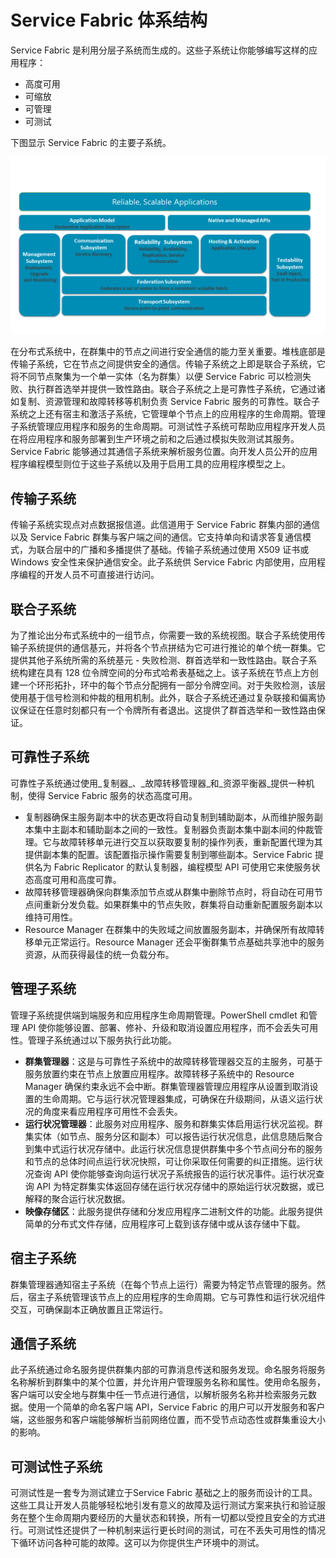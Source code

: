 <properties
   pageTitle="Service Fabric 体系结构 | Azure"
   description="Service Fabric 是一个分布式系统平台，可用于生成面向云的可缩放、易管理的可靠应用程序。本文介绍 Service Fabric 的体系结构。"
   services="service-fabric"
   documentationCenter=".net"
   authors="rishirsinha"
   manager="timlt"
   editor="rishirsinha"/>

<tags
   ms.service="service-fabric"
   ms.devlang="dotnet"
   ms.topic="article"
   ms.tgt_pltfrm="NA"
   ms.workload="NA"
   ms.date="06/09/2016"
   wacn.date="01/03/2017"
   ms.author="rsinha"/>

# Service Fabric 体系结构

Service Fabric 是利用分层子系统而生成的。这些子系统让你能够编写这样的应用程序：

* 高度可用
* 可缩放
* 可管理
* 可测试

下图显示 Service Fabric 的主要子系统。

![Service Fabric 体系结构示意图](./media/service-fabric-architecture/service-fabric-architecture.png)

在分布式系统中，在群集中的节点之间进行安全通信的能力至关重要。堆栈底部是传输子系统，它在节点之间提供安全的通信。传输子系统之上即是联合子系统，它将不同节点聚集为一个单一实体（名为群集）以便 Service Fabric 可以检测失败、执行群首选举并提供一致性路由。联合子系统之上是可靠性子系统，它通过诸如复制、资源管理和故障转移等机制负责 Service Fabric 服务的可靠性。联合子系统之上还有宿主和激活子系统，它管理单个节点上的应用程序的生命周期。管理子系统管理应用程序和服务的生命周期。可测试性子系统可帮助应用程序开发人员在将应用程序和服务部署到生产环境之前和之后通过模拟失败测试其服务。Service Fabric 能够通过其通信子系统来解析服务位置。向开发人员公开的应用程序编程模型则位于这些子系统以及用于启用工具的应用程序模型之上。

## 传输子系统
传输子系统实现点对点数据报信道。此信道用于 Service Fabric 群集内部的通信以及 Service Fabric 群集与客户端之间的通信。它支持单向和请求答复通信模式，为联合层中的广播和多播提供了基础。传输子系统通过使用 X509 证书或 Windows 安全性来保护通信安全。此子系统供 Service Fabric 内部使用，应用程序编程的开发人员不可直接进行访问。

## 联合子系统
为了推论出分布式系统中的一组节点，你需要一致的系统视图。联合子系统使用传输子系统提供的通信基元，并将各个节点拼结为它可进行推论的单个统一群集。它提供其他子系统所需的系统基元 - 失败检测、群首选举和一致性路由。联合子系统构建在具有 128 位令牌空间的分布式哈希表基础之上。该子系统在节点上方创建一个环形拓扑，环中的每个节点分配拥有一部分令牌空间。对于失败检测，该层使用基于信号检测和仲裁的租用机制。此外，联合子系统还通过复杂联接和偏离协议保证在任意时刻都只有一个令牌所有者退出。这提供了群首选举和一致性路由保证。

## 可靠性子系统
可靠性子系统通过使用_复制器_、_故障转移管理器_和_资源平衡器_提供一种机制，使得 Service Fabric 服务的状态高度可用。

* 复制器确保主服务副本中的状态更改将自动复制到辅助副本，从而维护服务副本集中主副本和辅助副本之间的一致性。复制器负责副本集中副本间的仲裁管理。它与故障转移单元进行交互以获取要复制的操作列表，重新配置代理为其提供副本集的配置。该配置指示操作需要复制到哪些副本。Service Fabric 提供名为 Fabric Replicator 的默认复制器，编程模型 API 可使用它来使服务状态高度可用和高度可靠。
* 故障转移管理器确保向群集添加节点或从群集中删除节点时，将自动在可用节点间重新分发负载。如果群集中的节点失败，群集将自动重新配置服务副本以维持可用性。
* Resource Manager 在群集中的失败域之间放置服务副本，并确保所有故障转移单元正常运行。Resource Manager 还会平衡群集节点基础共享池中的服务资源，从而获得最佳的统一负载分布。

## 管理子系统
管理子系统提供端到端服务和应用程序生命周期管理。PowerShell cmdlet 和管理 API 使你能够设置、部署、修补、升级和取消设置应用程序，而不会丢失可用性。管理子系统通过以下服务执行此功能。

* **群集管理器**：这是与可靠性子系统中的故障转移管理器交互的主服务，可基于服务放置约束在节点上放置应用程序。故障转移子系统中的 Resource Manager 确保约束永远不会中断。群集管理器管理应用程序从设置到取消设置的生命周期。它与运行状况管理器集成，可确保在升级期间，从语义运行状况的角度来看应用程序可用性不会丢失。
* **运行状况管理器**：此服务对应用程序、服务和群集实体启用运行状况监视。群集实体（如节点、服务分区和副本）可以报告运行状况信息，此信息随后聚合到集中式运行状况存储中。此运行状况信息提供群集中多个节点间分布的服务和节点的总体时间点运行状况快照，可让你采取任何需要的纠正措施。运行状况查询 API 使你能够查询向运行状况子系统报告的运行状况事件。运行状况查询 API 为特定群集实体返回存储在运行状况存储中的原始运行状况数据，或已解释的聚合运行状况数据。
* **映像存储区**：此服务提供存储和分发应用程序二进制文件的功能。此服务提供简单的分布式文件存储，应用程序可上载到该存储中或从该存储中下载。


## 宿主子系统
群集管理器通知宿主子系统（在每个节点上运行）需要为特定节点管理的服务。然后，宿主子系统管理该节点上的应用程序的生命周期。它与可靠性和运行状况组件交互，可确保副本正确放置且正常运行。

## 通信子系统
此子系统通过命名服务提供群集内部的可靠消息传送和服务发现。命名服务将服务名称解析到群集中的某个位置，并允许用户管理服务名称和属性。使用命名服务，客户端可以安全地与群集中任一节点进行通信，以解析服务名称并检索服务元数据。使用一个简单的命名客户端 API，Service Fabric 的用户可以开发服务和客户端，这些服务和客户端能够解析当前网络位置，而不受节点动态性或群集重设大小的影响。

## 可测试性子系统
可测试性是一套专为测试建立于Service Fabric 基础之上的服务而设计的工具。这些工具让开发人员能够轻松地引发有意义的故障及运行测试方案来执行和验证服务在整个生命周期内要经历的大量状态和转换，所有一切都以受控且安全的方式进行。可测试性还提供了一种机制来运行更长时间的测试，可在不丢失可用性的情况下循环访问各种可能的故障。这可以为你提供生产环境中的测试。

<!---HONumber=Mooncake_Quality_Review_1230_2016-->